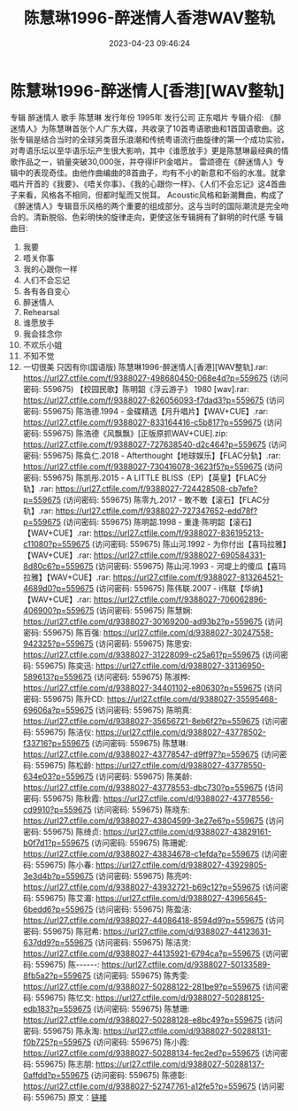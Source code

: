 ﻿---
title: 陈慧琳1996-醉迷情人香港WAV整轨
date: 2023-04-23 09:46:24
categories: WAV车载音乐、镜像
tags: 华语中文
---
# 陈慧琳1996-醉迷情人[香港][WAV整轨]

专辑 醉迷情人
歌手 陈慧琳
发行年份 1995年
发行公司 正东唱片
专辑介绍:
《醉迷情人》为陈慧琳首张个人广东大碟，共收录了10首粤语歌曲和1首国语歌曲。这张专辑是结合当时的全球另类音乐浪潮和传统粤语流行曲旋律的第一个成功实验，对粤语乐坛以至华语乐坛产生很大影响，其中《谁愿放手》更是陈慧琳最经典的情歌作品之一，销量突破30,000张，并夺得IFPI金唱片。
雷颂德在《醉迷情人》专辑中的表现奇佳。由他作曲编曲的8首曲子，均有不小的新意和不俗的水准。就拿唱片开首的《我要》、《唔关你事》、《我的心跟你一样》、《人们不会忘记》这4首曲子来看，风格各不相同，但都时髦而又悦耳。
Acoustic风格和新潮舞曲，构成了《醉迷情人》专辑音乐风格的两个重要的组成部分。这与当时的国际潮流是完全吻合的。清新脱俗、色彩明快的旋律走向，更使这张专辑拥有了鲜明的时代感
专辑曲目:
01. 我要
02. 唔关你事
03. 我的心跟你一样
04. 人们不会忘记
05. 各有各自变心
06. 醉迷情人
07. Rehearsal
08. 谁愿放手
09. 我会挂念你
10. 不欢乐小姐
11. 不知不觉
12. 一切很美 只因有你(国语版)
陈慧琳1996-醉迷情人[香港][WAV整轨].rar: https://url27.ctfile.com/f/9388027-498680450-068e4d?p=559675
(访问密码: 559675)
【校园民歌】陈明韶《浮云游子》 1980 [wav].rar: https://url27.ctfile.com/f/9388027-826056093-f7dad3?p=559675
(访问密码: 559675)
陈浩德.1994 - 金碟精选【月升唱片】【WAV+CUE】.rar: https://url27.ctfile.com/f/9388027-833164416-c5b817?p=559675
(访问密码: 559675)
陈浩德《风飘飘》[正版原抓WAV+CUE].zip: https://url27.ctfile.com/f/9388027-727638540-d2c464?p=559675
(访问密码: 559675)
陈奂仁.2018 - Afterthought【地球娱乐】【FLAC分轨】.rar: https://url27.ctfile.com/f/9388027-730416078-3623f5?p=559675
(访问密码: 559675)
陈凯彤.2015 - A LITTLE BLISS（EP）【英皇】【FLAC分轨】.rar: https://url27.ctfile.com/f/9388027-724428508-cb7efe?p=559675
(访问密码: 559675)
陈零九.2017 - 敢不敢【滚石】【FLAC分轨】.rar: https://url27.ctfile.com/f/9388027-727347652-edd78f?p=559675
(访问密码: 559675)
陈明韶.1998 - 重逢·陈明韶【滚石】【WAV+CUE】.rar: https://url27.ctfile.com/f/9388027-836195213-c11080?p=559675
(访问密码: 559675)
陈山河.1992 - 为你付出【喜玛拉雅】【WAV+CUE】.rar: https://url27.ctfile.com/f/9388027-690584331-8d80c6?p=559675
(访问密码: 559675)
陈山河.1993 - 河堤上的傻瓜【喜玛拉雅】【WAV+CUE】.rar: https://url27.ctfile.com/f/9388027-813264521-4689d0?p=559675
(访问密码: 559675)
陈伟联.2007 - i伟联【华纳】【WAV+CUE】.rar: https://url27.ctfile.com/f/9388027-706062896-406900?p=559675
(访问密码: 559675)
陈慧娴: https://url27.ctfile.com/d/9388027-30169200-ad93b2?p=559675
(访问密码: 559675)
陈百强: https://url27.ctfile.com/d/9388027-30247558-942325?p=559675
(访问密码: 559675)
陈思安: https://url27.ctfile.com/d/9388027-31228099-c25a61?p=559675
(访问密码: 559675)
陈奕迅: https://url27.ctfile.com/d/9388027-33136950-589613?p=559675
(访问密码: 559675)
陈淑桦: https://url27.ctfile.com/d/9388027-34401102-e80630?p=559675
(访问密码: 559675)
陈升CD: https://url27.ctfile.com/d/9388027-35595468-69606a?p=559675
(访问密码: 559675)
陈明真: https://url27.ctfile.com/d/9388027-35656721-8eb6f2?p=559675
(访问密码: 559675)
陈洁仪: https://url27.ctfile.com/d/9388027-43778502-f33716?p=559675
(访问密码: 559675)
陈慧琳: https://url27.ctfile.com/d/9388027-43778547-d9ff97?p=559675
(访问密码: 559675)
陈松龄: https://url27.ctfile.com/d/9388027-43778550-634e03?p=559675
(访问密码: 559675)
陈美龄: https://url27.ctfile.com/d/9388027-43778553-dbc730?p=559675
(访问密码: 559675)
陈秋霞: https://url27.ctfile.com/d/9388027-43778556-cd9910?p=559675
(访问密码: 559675)
陈晓东: https://url27.ctfile.com/d/9388027-43804599-3e27e6?p=559675
(访问密码: 559675)
陈绮贞: https://url27.ctfile.com/d/9388027-43829161-b0f7d1?p=559675
(访问密码: 559675)
陈珊妮: https://url27.ctfile.com/d/9388027-43834678-c1efda?p=559675
(访问密码: 559675)
陈小春: https://url27.ctfile.com/d/9388027-43929805-3e3d4b?p=559675
(访问密码: 559675)
陈亮吟: https://url27.ctfile.com/d/9388027-43932721-b69c12?p=559675
(访问密码: 559675)
陈艾湄: https://url27.ctfile.com/d/9388027-43965645-6bedd6?p=559675
(访问密码: 559675)
陈盈洁: https://url27.ctfile.com/d/9388027-44086418-8594d9?p=559675
(访问密码: 559675)
陈冠希: https://url27.ctfile.com/d/9388027-44123631-637dd9?p=559675
(访问密码: 559675)
陈洁灵: https://url27.ctfile.com/d/9388027-44135921-6794ca?p=559675
(访问密码: 559675)
陈------: https://url27.ctfile.com/d/9388027-50133589-8fb5a2?p=559675
(访问密码: 559675)
陈秀雯: https://url27.ctfile.com/d/9388027-50288122-281be9?p=559675
(访问密码: 559675)
陈忆文: https://url27.ctfile.com/d/9388027-50288125-edb183?p=559675
(访问密码: 559675)
陈慧珊: https://url27.ctfile.com/d/9388027-50288128-e8bc49?p=559675
(访问密码: 559675)
陈永淘: https://url27.ctfile.com/d/9388027-50288131-f0b725?p=559675
(访问密码: 559675)
陈小霞: https://url27.ctfile.com/d/9388027-50288134-fec2ed?p=559675
(访问密码: 559675)
陈志朋: https://url27.ctfile.com/d/9388027-50288137-0affdd?p=559675
(访问密码: 559675)
陈德彰: https://url27.ctfile.com/d/9388027-52747761-a12fe5?p=559675
(访问密码: 559675)
原文：[链接](https://blog.sina.com.cn/s/blog_1647c7e76010311ke.html)